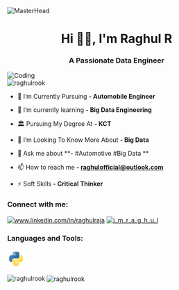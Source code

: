 ![MasterHead](https://www.webonise.com/wp-content/themes/webo/images/career-Detail.svg)

<h1 align="center">Hi 👋🏼, I'm Raghul R</h1>
<h3 align="center">A Passionate Data Engineer</h3>

<img align="right" alt="Coding" width="1000" src="[https://i.gifer.com/75ez.gif](https://banner2.cleanpng.com/20190622/rvw/kisspng-big-data-analytics-data-analysis-data-science-5d0ef00e9f1350.9609924315612600466516.jpg)](https://banner2.cleanpng.com/20190622/rvw/kisspng-big-data-analytics-data-analysis-data-science-5d0ef00e9f1350.9609924315612600466516.jpg)">


<p align="left"> <img src="https://komarev.com/ghpvc/?username=raghulrook&label=Profile%20views&color=0e75b6&style=flat" alt="raghulrook" /> </p>

- 🔭 I’m Currently Pursuing **- Automobile Engineer**

- 🌱 I’m currently learning **- Big Data Engineering**

- 🏛️ Pursuing My Degree At **- KCT**

- 🤝 I’m Looking To Know More About **- Big Data**

- 💬 Ask me about **- #Automotive #Big Data **

- 📫 How to reach me **- raghulofficial@outlook.com**

- ⚡ Soft Skills **- Critical Thinker**

<h3 align="left">Connect with me:</h3>
<p align="left">
<a href="https://linkedin.com/in/www.linkedin.com/in/raghulraja" target="blank"><img align="center" src="https://raw.githubusercontent.com/rahuldkjain/github-profile-readme-generator/master/src/images/icons/Social/linked-in-alt.svg" alt="www.linkedin.com/in/raghulraja" height="30" width="40" /></a>
<a href="https://instagram.com/i_m_r_a_g_h_u_l" target="blank"><img align="center" src="https://raw.githubusercontent.com/rahuldkjain/github-profile-readme-generator/master/src/images/icons/Social/instagram.svg" alt="i_m_r_a_g_h_u_l" height="30" width="40" /></a>
</p>

<h3 align="left">Languages and Tools:</h3>
<p align="left"> <a href="https://www.python.org" target="_blank" rel="noreferrer"> <img src="https://raw.githubusercontent.com/devicons/devicon/master/icons/python/python-original.svg" alt="python" width="40" height="40"/> </a> </p>

<p><img align="left" src="https://github-readme-stats.vercel.app/api/top-langs?username=raghulrook&show_icons=true&locale=en&layout=compact" alt="raghulrook" /></p>

<p>&nbsp;<img align="center" src="https://github-readme-stats.vercel.app/api?username=raghulrook&show_icons=true&locale=en" alt="raghulrook" /></p>
